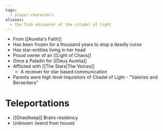 ```yaml
---
tags:
  - player-characters
aliases:
  - the fish whisperer of the citadel of light
---
```

- From [[Aurelia's Faith]]
- Has been frozen for a thousand years to stop a deadly curse
- Has star-entities living in her head
- Proud owner of an [[Light of Chaos]]
- Once a Paladin for [[Deus Aurelia]]
- Afflicted with [[The Stars|The Voices]]
	- A receiver for star based communication
- Parents were high level Inquisitors of Citadel of Light - "Valeries and Berserkers"

# Teleportations
- [[Ghastkeep]] Brairs residency
- Unknown (weird from house)


